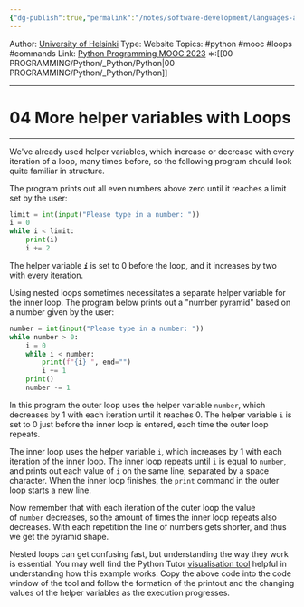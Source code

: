 ```yaml
---
{"dg-publish":true,"permalink":"/notes/software-development/languages-and-frameworks/python/0-python-programming-mooc/introduction/part-3/03-more-loops/04-more-helper-variables-with-loops/","created":"2025-07-13T15:25:00.972+08:00"}
---
```


Author: [University of Helsinki](https://programming-23.mooc.fi/)
Type: Website
Topics: #python #mooc #loops #commands
Link: [Python Programming MOOC 2023](https://programming-23.mooc.fi/)
∗:[[00 PROGRAMMING/Python/_Python/Python\|00 PROGRAMMING/Python/_Python/Python]] 

---
# 04 More helper variables with Loops

--- 
We've already used helper variables, which increase or decrease with every iteration of a loop, many times before, 
so the following program should look quite familiar in structure. 

The program prints out all even numbers above zero until it reaches a limit set by the user:

```python
limit = int(input("Please type in a number: "))
i = 0
while i < limit:
    print(i)
    i += 2
```

The helper variable ___`i`___ is set to 0 before the loop, and it increases by two with every iteration.

Using nested loops sometimes necessitates a separate helper variable for the inner loop. 
The program below prints out a "number pyramid" based on a number given by the user:

```python
number = int(input("Please type in a number: "))
while number > 0:
    i = 0
    while i < number:
        print(f"{i} ", end="")
        i += 1
    print()
    number -= 1
```

In this program the outer loop uses the helper variable `number`, which decreases by 1 with each iteration until it reaches 0. The helper variable `i` is set to 0 just before the inner loop is entered, each time the outer loop repeats.

The inner loop uses the helper variable `i`, which increases by 1 with each iteration of the inner loop. The inner loop repeats until `i` is equal to `number`, and prints out each value of `i` on the same line, separated by a space character. When the inner loop finishes, the `print` command in the outer loop starts a new line.

Now remember that with each iteration of the outer loop the value of `number` decreases, so the amount of times the inner loop repeats also decreases. With each repetition the line of numbers gets shorter, and thus we get the pyramid shape.

Nested loops can get confusing fast, but understanding the way they work is essential. You may well find the Python Tutor [visualisation tool](http://www.pythontutor.com/visualize.html#mode=edit) helpful in understanding how this example works. Copy the above code into the code window of the tool and follow the formation of the printout and the changing values of the helper variables as the execution progresses.